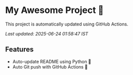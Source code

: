 # My Awesome Project 🚀

This project is automatically updated using GitHub Actions.

_Last updated: 2025-06-24 01:58:47 IST_

## Features
- Auto-update README using Python 🐍
- Auto Git push with GitHub Actions 🤖
